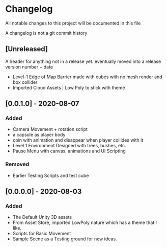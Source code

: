 # Changelog
All notable changes to this project will be documented in this file

A changelog is not a git commit history

## [Unreleased]
A header for anything not in a release yet. eventually moved into a release version number + date
- Level-1 Edge of Map Barrier made with cubes with no mesh render and box collider
- Imported Cloud Assets | Low Poly to stick with theme

## [0.0.1.0] - 2020-08-07
### Added
- Camera Movement + rotation script
- a capsule as player body
- coin with animation and disappear when player collides with it
- Level 1 Environment Designed with trees, bushes, etc.
- Pause Menu with canvas, animations and UI Scripting

### Removed
- Earlier Testing Scripts and test cube

## [0.0.0.0] - 2020-08-03
### Added
- The Default Unity 3D assets
- From Asset Store, imported LowPoly nature which has a theme that I like.
- Scripts for Basic Movement
- Sample Scene as a Testing ground for new ideas.

